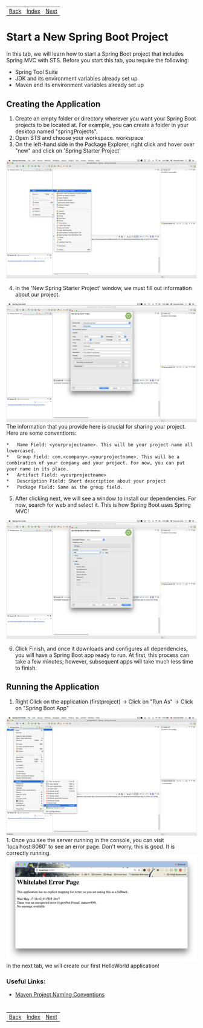 <table width="100%">
    <tr>
        <td><a href="./003_Windows_Install.md">Back</a></td>
        <td><a href="../../Index.md">Index</a></td>
        <td><a href="./005_Hello_World.md">Next</a></td>
    </tr>
</table>

#

#   Start a New Spring Boot Project
In this tab, we will learn how to start a Spring Boot project that includes Spring MVC with STS. Before you start this tab, you require the following:

*   Spring Tool Suite
*   JDK and its environment variables already set up
*   Maven and its environment variables already set up

##   __Creating the Application__

1.  Create an empty folder or directory wherever you want your Spring Boot projects to be located at. For example, you can create a folder in your desktop named "springProjects".
2.  Open STS and choose your workspace. workspace
3.  On the left-hand side in the Package Explorer, right click and hover over "new" and click on 'Spring Starter Project' 
<img src="./../../000_img/2.png">

4.  In the 'New Spring Starter Project' window, we must fill out information about our project. 
<img src="./../../000_img/3.png"> 
The information that you provide here is crucial for sharing your project. Here are some conventions:

    *   Name Field: <yourprojectname>. This will be your project name all lowercased.
    *   Group Field: com.<company>.<yourprojectname>. This will be a combination of your company and your project. For now, you can put your name in its place.
    *   Artifact Field: <yourprojectname>
    *   Description Field: Short description about your project
    *   Package Field: Same as the group field.
5.  After clicking next, we will see a window to install our dependencies. For now, search for web and select it. This is how Spring Boot uses Spring MVC! 
<img src="./../../000_img/4.png">

6.  Click Finish, and once it downloads and configures all dependencies, you will have a Spring Boot app ready to run. At first, this process can take a few minutes; however, subsequent apps will take much less time to finish.

##  __Running the Application__
1.  Right Click on the application (firstproject) -> Click on "Run As" -> Click on "Spring Boot App" 
<img src="./../../000_img/5.png">
1.  Once you see the server running in the console, you can visit 'localhost:8080' to see an error page. Don't worry, this is good. It is correctly running. 
<img src="./../../000_img/error_screen.png">
In the next tab, we will create our first HelloWorld application!

### __Useful Links:__
*   [Maven Project Naming Conventions](https://maven.apache.org/guides/mini/guide-naming-conventions.html)

#

[]()
<table width="100%">
    <tr>
        <td><a href="./003_Windows_Install.md">Back</a></td>
        <td><a href="../../Index.md">Index</a></td>
        <td><a href="./005_Hello_World.md">Next</a></td>
    </tr>
</table>
